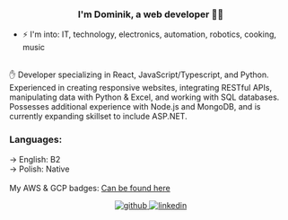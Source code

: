 ### <div align="center">I'm Dominik, a web developer 👨‍💻 </div>  
- ⚡ I'm into: IT, technology, electronics, automation, robotics, cooking, music
  
<br/>  
✋ Developer specializing in React, JavaScript/Typescript, and Python. Experienced in creating responsive websites, integrating RESTful APIs, manipulating data with Python & Excel, and working with SQL databases. Possesses additional experience with Node.js and MongoDB, and is currently expanding skillset to include ASP.NET.
</br>

### Languages:
-> English: B2<br />
-> Polish: Native
<br /><br />
My AWS & GCP badges: <a href="https://credly.com/users/dominik-jaworski.40b5335a">Can be found here</a>
<br />

<div align="center">
<a href="https://github.com/xstiff" target="_blank">
<img src=https://img.shields.io/badge/github-%2324292e.svg?&style=for-the-badge&logo=github&logoColor=white alt=github style="margin-bottom: 5px;" />
</a>
<a href="https://linkedin.com/in/dominik-jaworski-07b99523a" target="_blank">
<img src=https://img.shields.io/badge/linkedin-%231E77B5.svg?&style=for-the-badge&logo=linkedin&logoColor=white alt=linkedin style="margin-bottom: 5px;" />
</a>  
</div>  
  


